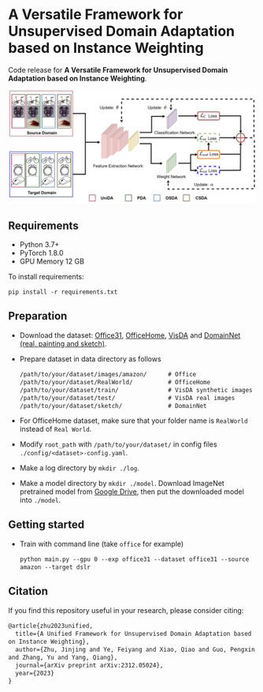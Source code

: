 # A Versatile Framework for Unsupervised Domain Adaptation based on Instance Weighting

Code release for **A Versatile Framework for Unsupervised Domain Adaptation based on Instance Weighting**.

![](LIWUDA-pipeline.jpg)

## Requirements
* Python 3.7+
* PyTorch 1.8.0
* GPU Memory 12 GB

To install requirements:

```
pip install -r requirements.txt
```

## Preparation
* Download the dataset: [Office31](https://faculty.cc.gatech.edu/~judy/domainadapt/), [OfficeHome](https://www.hemanthdv.org/officeHomeDataset.html), [VisDA](https://github.com/VisionLearningGroup/taskcv-2017-public/tree/master/classification) and [DomainNet (real, painting and sketch)](http://ai.bu.edu/M3SDA/).
* Prepare dataset in data directory as follows
    ```
    /path/to/your/dataset/images/amazon/      # Office
    /path/to/your/dataset/RealWorld/          # OfficeHome 
    /path/to/your/dataset/train/              # VisDA synthetic images
    /path/to/your/dataset/test/               # VisDA real images
    /path/to/your/dataset/sketch/             # DomainNet
    ```

* For OfficeHome dataset, make sure that your folder name is `RealWorld` instead of `Real World`.
* Modify `root_path` with `/path/to/your/dataset/` in config files `./config/<dataset>-config.yaml`.
* Make a log directory by ```mkdir ./log```.
* Make a model directory by ```mkdir ./model```. Download ImageNet pretrained model from [Google Drive](https://drive.google.com/file/d/1wWsZYeQ3b1Zd5R5TRmVeAxYlEU3KHuy2/view?usp=sharing), then put the downloaded model into ```./model```. 

## Getting started
* Train with command line (take `office` for example)
    ```
    python main.py --gpu 0 --exp office31 --dataset office31 --source amazon --target dslr

## Citation
If you find this repository useful in your research, please consider citing:

```
@article{zhu2023unified,
  title={A Unified Framework for Unsupervised Domain Adaptation based on Instance Weighting},
  author={Zhu, Jinjing and Ye, Feiyang and Xiao, Qiao and Guo, Pengxin and Zhang, Yu and Yang, Qiang},
  journal={arXiv preprint arXiv:2312.05024},
  year={2023}
}

